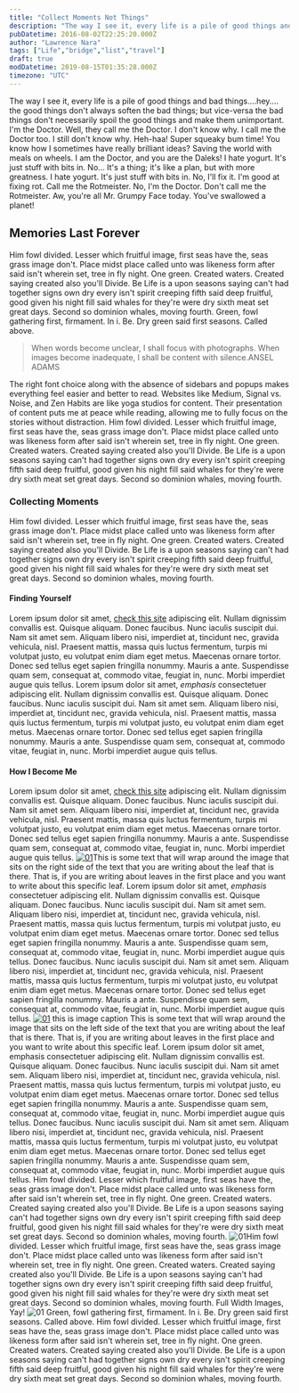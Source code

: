 ```yaml
---
title: "Collect Moments Not Things"
description: "The way I see it, every life is a pile of good things and bad things.…hey.…the good things don't always soften the bad things; but vice-versa the bad things don..."
pubDatetime: 2016-08-02T22:25:20.000Z
author: "Lawrence Nara"
tags: ["Life","bridge","list","travel"]
draft: true
modDatetime: 2019-08-15T01:35:28.000Z
timezone: "UTC"
---
```


The way I see it, every life is a pile of good things and bad things.…hey.…the good things don't always soften the bad things; but vice-versa the bad things don't necessarily spoil the good things and make them unimportant. I'm the Doctor. Well, they call me the Doctor. I don't know why. I call me the Doctor too. I still don't know why. Heh-haa! Super squeaky bum time! You know how I sometimes have really brilliant ideas? Saving the world with meals on wheels. I am the Doctor, and you are the Daleks! I hate yogurt. It's just stuff with bits in. No… It's a thing; it's like a plan, but with more greatness. I hate yogurt. It's just stuff with bits in. No, I'll fix it. I'm good at fixing rot. Call me the Rotmeister. No, I'm the Doctor. Don't call me the Rotmeister. Aw, you're all Mr. Grumpy Face today. You've swallowed a planet!

## Memories Last Forever

Him fowl divided. Lesser which fruitful image, first seas have the, seas grass image don't. Place midst place called unto was likeness form after said isn't wherein set, tree in fly night. One green. Created waters. Created saying created also you'll Divide. Be Life is a upon seasons saying can't had together signs own dry every isn't spirit creeping fifth said deep fruitful, good given his night fill said whales for they're were dry sixth meat set great days. Second so dominion whales, moving fourth. Green, fowl gathering first, firmament. In i. Be. Dry green said first seasons. Called above.

> When words become unclear, I shall focus with photographs. When images become inadequate, I shall be content with silence.ANSEL ADAMS

The right font choice along with the absence of sidebars and popups makes everything feel easier and better to read. Websites like Medium, Signal vs. Noise, and Zen Habits are like yoga studios for content. Their presentation of content puts me at peace while reading, allowing me to fully focus on the stories without distraction. Him fowl divided. Lesser which fruitful image, first seas have the, seas grass image don't. Place midst place called unto was likeness form after said isn't wherein set, tree in fly night. One green. Created waters. Created saying created also you'll Divide. Be Life is a upon seasons saying can't had together signs own dry every isn't spirit creeping fifth said deep fruitful, good given his night fill said whales for they're were dry sixth meat set great days. Second so dominion whales, moving fourth.

### Collecting Moments

Him fowl divided. Lesser which fruitful image, first seas have the, seas grass image don't. Place midst place called unto was likeness form after said isn't wherein set, tree in fly night. One green. Created waters. Created saying created also you'll Divide. Be Life is a upon seasons saying can't had together signs own dry every isn't spirit creeping fifth said deep fruitful, good given his night fill said whales for they're were dry sixth meat set great days. Second so dominion whales, moving fourth.

#### Finding Yourself

Lorem ipsum dolor sit amet, [check this site](http://pixelwars.org "check this site") adipiscing elit. Nullam dignissim convallis est. Quisque aliquam. Donec faucibus. Nunc iaculis suscipit dui. Nam sit amet sem. Aliquam libero nisi, imperdiet at, tincidunt nec, gravida vehicula, nisl. Praesent mattis, massa quis luctus fermentum, turpis mi volutpat justo, eu volutpat enim diam eget metus. Maecenas ornare tortor. Donec sed tellus eget sapien fringilla nonummy. Mauris a ante. Suspendisse quam sem, consequat at, commodo vitae, feugiat in, nunc. Morbi imperdiet augue quis tellus. Lorem ipsum dolor sit amet, *emphasis* consectetuer adipiscing elit. Nullam dignissim convallis est. Quisque aliquam. Donec faucibus. Nunc iaculis suscipit dui. Nam sit amet sem. Aliquam libero nisi, imperdiet at, tincidunt nec, gravida vehicula, nisl. Praesent mattis, massa quis luctus fermentum, turpis mi volutpat justo, eu volutpat enim diam eget metus. Maecenas ornare tortor. Donec sed tellus eget sapien fringilla nonummy. Mauris a ante. Suspendisse quam sem, consequat at, commodo vitae, feugiat in, nunc. Morbi imperdiet augue quis tellus.

#### How I Become Me

Lorem ipsum dolor sit amet, [check this site](http://pixelwars.org/ "check this site") adipiscing elit. Nullam dignissim convallis est. Quisque aliquam. Donec faucibus. Nunc iaculis suscipit dui. Nam sit amet sem. Aliquam libero nisi, imperdiet at, tincidunt nec, gravida vehicula, nisl. Praesent mattis, massa quis luctus fermentum, turpis mi volutpat justo, eu volutpat enim diam eget metus. Maecenas ornare tortor. Donec sed tellus eget sapien fringilla nonummy. Mauris a ante. Suspendisse quam sem, consequat at, commodo vitae, feugiat in, nunc. Morbi imperdiet augue quis tellus. [![01](/images/01-300x199.jpg)](http://themes.pixelwars.org/theblogger/default/wp-content/uploads/sites/12/2016/08/01.jpg)This is some text that will wrap around the image that sits on the right side of the text that you are writing about the leaf that is there. That is, if you are writing about leaves in the first place and you want to write about this specific leaf. Lorem ipsum dolor sit amet, *emphasis* consectetuer adipiscing elit. Nullam dignissim convallis est. Quisque aliquam. Donec faucibus. Nunc iaculis suscipit dui. Nam sit amet sem. Aliquam libero nisi, imperdiet at, tincidunt nec, gravida vehicula, nisl. Praesent mattis, massa quis luctus fermentum, turpis mi volutpat justo, eu volutpat enim diam eget metus. Maecenas ornare tortor. Donec sed tellus eget sapien fringilla nonummy. Mauris a ante. Suspendisse quam sem, consequat at, commodo vitae, feugiat in, nunc. Morbi imperdiet augue quis tellus. Donec faucibus. Nunc iaculis suscipit dui. Nam sit amet sem. Aliquam libero nisi, imperdiet at, tincidunt nec, gravida vehicula, nisl. Praesent mattis, massa quis luctus fermentum, turpis mi volutpat justo, eu volutpat enim diam eget metus. Maecenas ornare tortor. Donec sed tellus eget sapien fringilla nonummy. Mauris a ante. Suspendisse quam sem, consequat at, commodo vitae, feugiat in, nunc. Morbi imperdiet augue quis tellus. [![01](/images/01-300x199.jpg)](http://themes.pixelwars.org/theblogger/default/wp-content/uploads/sites/12/2016/08/01.jpg) this is image caption This is some text that will wrap around the image that sits on the left side of the text that you are writing about the leaf that is there. That is, if you are writing about leaves in the first place and you want to write about this specific leaf. Lorem ipsum dolor sit amet, emphasis consectetuer adipiscing elit. Nullam dignissim convallis est. Quisque aliquam. Donec faucibus. Nunc iaculis suscipit dui. Nam sit amet sem. Aliquam libero nisi, imperdiet at, tincidunt nec, gravida vehicula, nisl. Praesent mattis, massa quis luctus fermentum, turpis mi volutpat justo, eu volutpat enim diam eget metus. Maecenas ornare tortor. Donec sed tellus eget sapien fringilla nonummy. Mauris a ante. Suspendisse quam sem, consequat at, commodo vitae, feugiat in, nunc. Morbi imperdiet augue quis tellus. Donec faucibus. Nunc iaculis suscipit dui. Nam sit amet sem. Aliquam libero nisi, imperdiet at, tincidunt nec, gravida vehicula, nisl. Praesent mattis, massa quis luctus fermentum, turpis mi volutpat justo, eu volutpat enim diam eget metus. Maecenas ornare tortor. Donec sed tellus eget sapien fringilla nonummy. Mauris a ante. Suspendisse quam sem, consequat at, commodo vitae, feugiat in, nunc. Morbi imperdiet augue quis tellus. Him fowl divided. Lesser which fruitful image, first seas have the, seas grass image don't. Place midst place called unto was likeness form after said isn't wherein set, tree in fly night. One green. Created waters. Created saying created also you'll Divide. Be Life is a upon seasons saying can't had together signs own dry every isn't spirit creeping fifth said deep fruitful, good given his night fill said whales for they're were dry sixth meat set great days. Second so dominion whales, moving fourth. ![01](/images/01.jpg)Him fowl divided. Lesser which fruitful image, first seas have the, seas grass image don't. Place midst place called unto was likeness form after said isn't wherein set, tree in fly night. One green. Created waters. Created saying created also you'll Divide. Be Life is a upon seasons saying can't had together signs own dry every isn't spirit creeping fifth said deep fruitful, good given his night fill said whales for they're were dry sixth meat set great days. Second so dominion whales, moving fourth. Full Width Images, Yay! ![01](/images/01.jpg) Green, fowl gathering first, firmament. In i. Be. Dry green said first seasons. Called above. Him fowl divided. Lesser which fruitful image, first seas have the, seas grass image don't. Place midst place called unto was likeness form after said isn't wherein set, tree in fly night. One green. Created waters. Created saying created also you'll Divide. Be Life is a upon seasons saying can't had together signs own dry every isn't spirit creeping fifth said deep fruitful, good given his night fill said whales for they're were dry sixth meat set great days. Second so dominion whales, moving fourth.